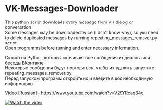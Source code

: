 # VK-Messages-Downloader
This python script downloads every message from VK dialog or conversation     
Some messages may be downloaded twice (i don't know why), so you need to delete duplicated messages by running repeating_messages_remover.py script     
Open programms before running and enter necessary information.

Скрипт на Python, который скачивает все сообщения из диалога или беседы ВКонтакте     
Некоторые сообщения будут повторяться, чтобы их удалить запустите repeating_messages_remover.py.      
Перед запуском программ откройте их и введите в код необходимую информацию.

Video [Russian] - https://www.youtube.com/watch?v=V29YRcaq34o

[![Watch the video](https://img.youtube.com/vi/Rl4dimEffek/maxresdefault.jpg)](https://www.youtube.com/watch?v=Rl4dimEffek)
